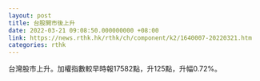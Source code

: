 ```yaml
---
layout: post
title: 台股開市後上升
date: 2022-03-21 09:08:50.000000000 +08:00
link: https://news.rthk.hk/rthk/ch/component/k2/1640007-20220321.htm
categories: rthk
---
```


台灣股市上升。加權指數較早時報17582點，升125點，升幅0.72%。
